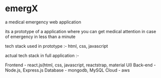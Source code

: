 # emergX
a medical emergency web application

its a prototype of a application where you can get medical attention in case of emergency in less than a minute

tech stack used in prototype :- html, css, javascript

actual tech stack in full application :-


Frontend - react.js(html, css, javascript, reactstrap, material UI)
Back-end - Node.js, Express.js
Database - mongodb, MySQL
Cloud - aws
